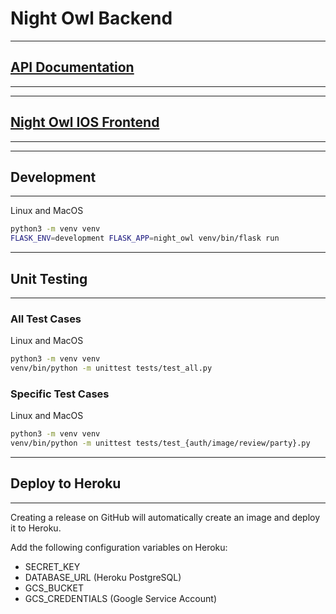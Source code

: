 # Night Owl Backend

---

## [API Documentation](https://app.swaggerhub.com/apis-docs/juntaolei/night-owl/1.0.0)

---

---

## [Night Owl IOS Frontend](https://github.com/juntaolei/night-owl-ios)

---

---

## Development

---

Linux and MacOS

```bash
python3 -m venv venv
FLASK_ENV=development FLASK_APP=night_owl venv/bin/flask run
```

---

## Unit Testing

---

### All Test Cases

Linux and MacOS

```bash
python3 -m venv venv
venv/bin/python -m unittest tests/test_all.py
```

### Specific Test Cases

Linux and MacOS

```bash
python3 -m venv venv
venv/bin/python -m unittest tests/test_{auth/image/review/party}.py
```

---

## Deploy to Heroku

---

Creating a release on GitHub will automatically create an image and deploy it to Heroku.

Add the following configuration variables on Heroku:

* SECRET_KEY
* DATABASE_URL (Heroku PostgreSQL)
* GCS_BUCKET
* GCS_CREDENTIALS (Google Service Account)
